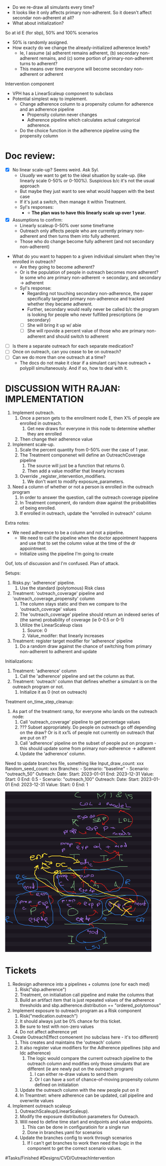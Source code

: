- Do we re-draw all simulants every time? 
- It looks like it only affects primary non-adherent. So it doesn't affect secondar non-adherent at all?
- What about initialization?

So at id E (for sbp), 50% and 100% scenarios
- 50% is randomly assigned.
- How exacty do we change the already-initialized adherence levels?
    - Ie, I assume (a) adherent remains adherent, (b) secondary non-adherent remains, and (c) some portion of primary-non-adherent turns to adherent?
    - This means over time everyone will become secondary non-adherent or adherent

Intervention component
- VPH has a LinearScaleup component to subclass
- Potential simplest way to implement.
    - Change adherence column to a propensity column for adherence and an adherence pipeline
        - Propensity column never changes
        - Adherence pipeline which calculates actual categorical adherence. 
    - Do the choice function in the adherence pipeline using the propensity column

# Doc review:
- [x] No linear scale-up? Seems weird. Ask Syl.
    - *Usually* we want to get to the ideal situation by scale-up. (like linearly scale 0-50% or 0-100%). Suspicious b/c it's not the usual approach
    - But maybe they just want to see what would happen with the best case
    - If it's just a switch, then manage it within Treatment.
    - Syl's responses:
        - :star: **The plan was to have this linearly scale up over 1 year.**
- [x] Assumptions to confirm:
    - Linearly scaleup 0-50% over some timeframe
    - Outreach only affects people who are currently primary non-adherent and then turns them into fully adherent. 
    - Those who do change become fully adherent (and not secondary non-adherent)
- What do you want to happen to a given individual simulant when they're enrolled in outreach?
    - Are they going to become adherent?
    - Or is the population of people in outreach becomes more adherent? Ie some who are primary non-adherent -> secondary, and secondary -> adherent
    - Syl's response:
        - Regarding not touching secondary non-adherence, the paper specifically targeted primary non-adherence and tracked whether they became adherent.
        - Further, secondary would really never be called b/c the program is looking for people who never fulfilled prescriptions (ie secondary)
        - [ ] She will bring it up w/ abie
        - [ ] She will rpovide a percent value of those who are primary non-adherent and should switch to adherent
- [ ] Is there a separate outreach for each separate medication?
- [ ] Once on outreach, can you cease to be on outreach?
- [ ] Can we do more than one outreach at a time?
    - The docs do not make it clear if a simulant canj have outreach + polypill simultaneously. And if so, how to deal with it.

# DISCUSSION WITH RAJAN: IMPLEMENTATION
1. Implement outreach.
    1. Once a person gets to the enrollment node E, then X% of people are enrolled in outreach.
        1. Get new draws for everyone in this node to determine whether they are enrolled
    1. Then change their adherence value
2. Implement scale-up.
    1. Scale the percent quantity from 0-50% over the case of 1 year.
    2. The Treatment componenet will define an OutreachCoverage pipeline
        1. The source will just be a function that returns 0.
        2. Then add a value modifier that linearly incrases
    3. Override _register_intervention_modifiers.
        1. We don't want to modify exposure_parameters.
3. Need a column of whether or not a person is enrolled in the outreach program
    1. In order to answer the question, call the outreach coverage pipeline
    2. In Treatment component, do random draw against the probabilities of being enrolled.
    3. If enrolled in outreach, update the "enrolled in outreach" column

Extra notes:
- We need adherence to be a column and not a pipeline.
    - We need to call the pipeline when the doctor appointment happens and use that to set the column value at the time of the dr appointment.
    - Initialize using the pipeline I'm going to create

Oof, lots of discussion and I'm confused. Plan of attack.

Setups:
1. Risks.py: 'adherence' pipeline.
    1. Use the standard (polytomous) Risk class
2. Treatment: 'outreach_coverage' pipeline and 'outreach_coverage_propensity' column
    1. The column stays static and then we compare to the 'outreach_coverage' values
    2. The 'outreach_coverage' pipeline should return an indexed series of (the same) probability of coverage (ie 0-0.5 or 0-1)
    3. Utilize the LinearScaleup class
        1. Source: 0
        2. Value_modifer: that linearly increases
3. Treatment: register target modifier for 'adherence' pipeline
    1. Do a random draw against the chance of switching from primary non-adherent to adherent and update
		

Initializations:
1. Treatment: 'adherence' column
    1. Call the 'adherence' pipeline and set the column as that.
2. Treatment: 'outreach' column that defines whether a simulant is on the outreach program or not.
    1. Initialize it as 0 (not on outreach)

Treatment on_time_step_cleanup:
1. As part of the treatment ramp, for everyone who lands on the outreach node:
    1. Call 'outreach_coverage' pipeline to get percentage values
    2. ??? Subset appropriately. Do people on outreach go off depending on the draw? Or is it xx% of people not currently on outreach that are put on it?
    3. Call 'adherence' pipeline on the subset of people put on program - this should update some from primary non-adherence -> adherent
    4. Update the 'adherence' column.
		
Need to update branches file, something like
Input_draw_count: xxx
Random_seed_count: xxx
Branches:
	- Scenario: "baseline"
	- Scenario: "outreach_50"
	Outreach:
		Date:
			Start: 2023-01-01
			End: 2023-12-31
		Value:
			Start: 0
			End: 0.5
	- Scenario: "outreach_100"
	Outreach:
		Date:
			Start: 2023-01-01
			End: 2023-12-31
		Value:
			Start: 0
			End: 1

![](../../zAttachments/Pasted%20image%2020221201182734.png)

# Tickets
1. Redesign adherence into a pipelines + columns (one for each med)
    1. Risk("sbp.adherence")
    2. Treatment, on initialiation call pipeline and make the columns that
    3. Build an artifact item that is just repeated values of the adherence thresholds and sbp.adherence.distribution == "ordered_polytomous"
2. Implement exposure to outreach program as a Risk component
    1. Risk("medication.outreach")
    2. It should always just be 0% chance for this ticket.
    3. Be sure to test with non-zero values
    4. Do not affect adherence yet
3. Create OutreachEffect comoenent (no subclass here - it's too different)
    1. This creates and maintains the 'outreach' column
    2. It also register value modifiers for the Adherence pipellines (sbp and ldc adherence)
        1. The logic would compare the current outreach pipeline to the outreach column and modifies only those simulants that are different (ie are newly put on the outreach program)
            1. I can either re-draw values to send them
            2. Or I can have a sort of chance-of-moving propensity column defined on initialation
    3. Update the outreach column with the new people put on it
    4. In Treamtnet: where adherence can be updated, call pipeline and overwrite values
4. Implement outreach scaleup
    1. OutreachScaleup(LinearScaleup).
    2. Modify the exposure distribution parameters for Outreach.
    3. Will need to define time start and endpoints and value endpoints. 
        1. This can be done in configuratioin for a single run
        2. Done in branches.yaml for scenarios
    4. Update the branches config to work through scenarios
        1. If I can't get branches to work then need the logic in the component to get the correct scenario values.

#Tasks/Finished #Designs/CVD/OutreachIntervention
